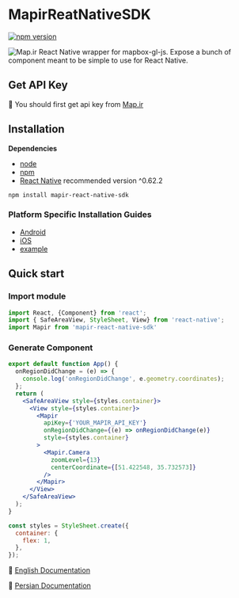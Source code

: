 # MapirReatNativeSDK
[![npm version](https://badge.fury.io/js/mapir-react-native-sdk.svg)](https://www.npmjs.com/package/mapir-react-native-sdk)


![Map.ir](https://map.ir/css/images/mapir-logo.png) React Native wrapper for mapbox-gl-js. Expose a bunch of component meant to be simple to use for React Native.

## Get API Key
🔑 You should first get api key from [Map.ir](https://corp.map.ir/registration/)


## Installation

**Dependencies**

* [node](https://nodejs.org)
* [npm](https://www.npmjs.com/)
* [React Native](https://facebook.github.io/react-native/) recommended version ^0.62.2

```
npm install mapir-react-native-sdk
```

### Platform Specific Installation Guides

* [Android](https://github.com/map-ir/mapir-mapbox/blob/master/android/install.md)
* [iOS](https://github.com/map-ir/mapir-mapbox/blob/master/ios/install.md)
* [example](https://github.com/map-ir/Mapir-react-native-example)

## Quick start 

### Import module

```js
import React, {Component} from 'react';
import { SafeAreaView, StyleSheet, View} from 'react-native';
import Mapir from 'mapir-react-native-sdk'
```

### Generate Component
```jsx
export default function App() {
  onRegionDidChange = (e) => {
    console.log('onRegionDidChange', e.geometry.coordinates);
  };
  return (
    <SafeAreaView style={styles.container}>
      <View style={styles.container}>
        <Mapir
          apiKey={'YOUR_MAPIR_API_KEY'}
          onRegionDidChange={(e) => onRegionDidChange(e)}
          style={styles.container}
        >
          <Mapir.Camera
            zoomLevel={13}
            centerCoordinate={[51.422548, 35.732573]}
          />
        </Mapir>
      </View>
    </SafeAreaView>
  );
}

const styles = StyleSheet.create({
  container: {
    flex: 1,
  },
});
```

📖 [English Documentation](https://github.com/map-ir/mapir-react-native-sdk/wiki/Documentation)

📖 [Persian Documentation](https://support.map.ir/developers/reactnative/)
